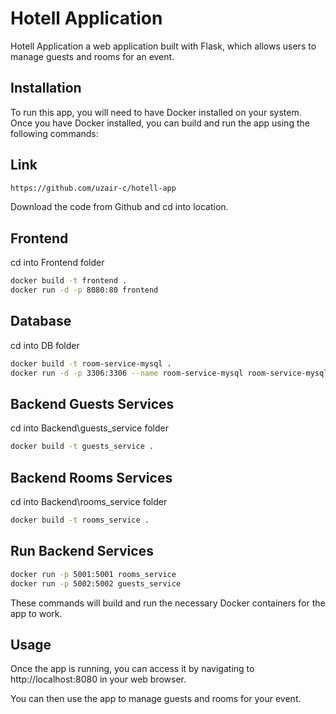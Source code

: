 # Hotell Application 

Hotell Application a web application built with Flask, which allows users to manage guests and rooms for an event.

## Installation

To run this app, you will need to have Docker installed on your system. 
Once you have Docker installed, you can build and run the app using the following commands:


## Link
```bash
https://github.com/uzair-c/hotell-app
```

Download the code from Github and cd into location.


## Frontend
cd into Frontend folder
```bash
docker build -t frontend .
docker run -d -p 8080:80 frontend
```

## Database
cd into DB folder
```bash
docker build -t room-service-mysql .
docker run -d -p 3306:3306 --name room-service-mysql room-service-mysql
```

## Backend Guests Services
cd into Backend\guests_service folder
```bash
docker build -t guests_service .
```

## Backend Rooms Services
cd into Backend\rooms_service folder
```bash
docker build -t rooms_service .
```

## Run Backend Services
```bash
docker run -p 5001:5001 rooms_service
docker run -p 5002:5002 guests_service
```

These commands will build and run the necessary Docker containers for the app to work.


## Usage

Once the app is running, you can access it by navigating to http://localhost:8080 in your web browser.

You can then use the app to manage guests and rooms for your event.
